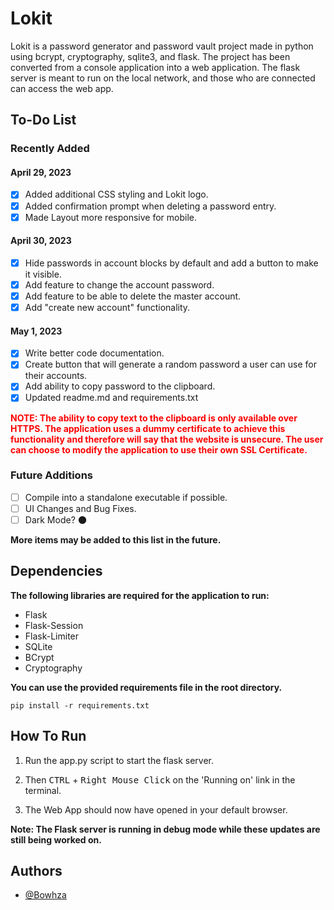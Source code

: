 # Lokit

Lokit is a password generator and password vault project made in python using bcrypt, cryptography, sqlite3, and flask. The project has been converted from a console application into a web application. The flask server is meant to run on the local network, and those who are connected can access the web app.

## To-Do List

### Recently Added

#### April 29, 2023
- [x] Added additional CSS styling and Lokit logo.
- [x] Added confirmation prompt when deleting a password entry.
- [x] Made Layout more responsive for mobile.

#### April 30, 2023
- [x] Hide passwords in account blocks by default and add a button to make it visible.
- [x] Add feature to change the account password.
- [x] Add feature to be able to delete the master account.
- [x] Add "create new account" functionality.

#### May 1, 2023
- [x] Write better code documentation.
- [x] Create button that will generate a random password a user can use for their accounts.
- [x] Add ability to copy password to the clipboard.<br>
- [x] Updated readme.md and requirements.txt

**<span style="color:red">NOTE: The ability to copy text to the clipboard is only available over HTTPS. The application uses a dummy certificate to achieve this functionality and therefore will say that the website is unsecure. The user can choose to modify the application to use their own SSL Certificate.</span>**

### Future Additions

- [ ] Compile into a standalone executable if possible.
- [ ] UI Changes and Bug Fixes.
- [ ] Dark Mode? 🌑

**More items may be added to this list in the future.**

## Dependencies

**The following libraries are required for the application to run:**
- Flask
- Flask-Session
- Flask-Limiter
- SQLite
- BCrypt
- Cryptography

**You can use the provided requirements file in the root directory.**<br>

```
pip install -r requirements.txt
```

## How To Run

1. Run the app.py script to start the flask server.

2. Then <kbd>CTRL</kbd> + <kbd>Right Mouse Click</kbd> on the 'Running on' link in the terminal.

3. The Web App should now have opened in your default browser.

**Note: The Flask server is running in debug mode while these updates are still being worked on.**

## Authors

- [@Bowhza](https://www.github.com/Bowhza)